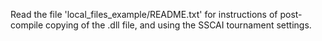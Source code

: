 Read the file 'local_files_example/README.txt' for instructions of post-compile copying of the .dll file, and using the SSCAI tournament settings.